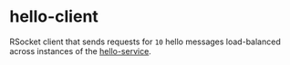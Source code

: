 # hello-client
RSocket client that sends requests for `10` hello messages load-balanced across instances of the [hello-service](../hello-service).
